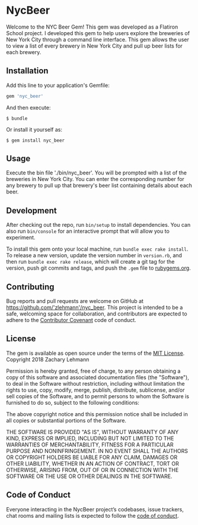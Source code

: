 # NycBeer

Welcome to the NYC Beer Gem! This gem was developed as a Flatiron School project. I developed this gem to help users explore the breweries of New York City through a command line interface. This gem allows the user to view a list of every brewery in New York City and pull up beer lists for each brewery.

## Installation

Add this line to your application's Gemfile:

```ruby
gem 'nyc_beer'
```

And then execute:

    $ bundle

Or install it yourself as:

    $ gem install nyc_beer

## Usage

Execute the bin file './bin/nyc_beer'. You will be prompted with a list of the breweries in New York City. You can enter the corresponding number for any brewery to pull up that brewery's beer list containing details about each beer.

## Development

After checking out the repo, run `bin/setup` to install dependencies. You can also run `bin/console` for an interactive prompt that will allow you to experiment.

To install this gem onto your local machine, run `bundle exec rake install`. To release a new version, update the version number in `version.rb`, and then run `bundle exec rake release`, which will create a git tag for the version, push git commits and tags, and push the `.gem` file to [rubygems.org](https://rubygems.org).

## Contributing

Bug reports and pull requests are welcome on GitHub at https://github.com/'zlehmann'/nyc_beer. This project is intended to be a safe, welcoming space for collaboration, and contributors are expected to adhere to the [Contributor Covenant](http://contributor-covenant.org) code of conduct.

## License

The gem is available as open source under the terms of the [MIT License](https://opensource.org/licenses/MIT).
Copyright 2018 Zachary Lehmann

Permission is hereby granted, free of charge, to any person obtaining a copy of this software and associated documentation files (the "Software"), to deal in the Software without restriction, including without limitation the rights to use, copy, modify, merge, publish, distribute, sublicense, and/or sell copies of the Software, and to permit persons to whom the Software is furnished to do so, subject to the following conditions:

The above copyright notice and this permission notice shall be included in all copies or substantial portions of the Software.

THE SOFTWARE IS PROVIDED "AS IS", WITHOUT WARRANTY OF ANY KIND, EXPRESS OR IMPLIED, INCLUDING BUT NOT LIMITED TO THE WARRANTIES OF MERCHANTABILITY, FITNESS FOR A PARTICULAR PURPOSE AND NONINFRINGEMENT. IN NO EVENT SHALL THE AUTHORS OR COPYRIGHT HOLDERS BE LIABLE FOR ANY CLAIM, DAMAGES OR OTHER LIABILITY, WHETHER IN AN ACTION OF CONTRACT, TORT OR OTHERWISE, ARISING FROM, OUT OF OR IN CONNECTION WITH THE SOFTWARE OR THE USE OR OTHER DEALINGS IN THE SOFTWARE.

## Code of Conduct

Everyone interacting in the NycBeer project’s codebases, issue trackers, chat rooms and mailing lists is expected to follow the [code of conduct](https://github.com/'zlehmann'/nyc_beer/blob/master/CODE_OF_CONDUCT.md).
